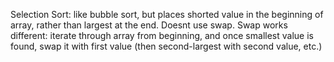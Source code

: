 Selection Sort: like bubble sort, but places shorted value in the beginning of array, rather than largest at the end. Doesnt use swap. Swap works different: iterate through array from beginning, and once smallest value is found, swap it with first value (then second-largest with second value, etc.)
